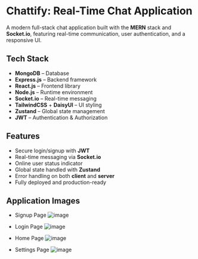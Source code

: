 # Chattify: Real-Time Chat Application

A modern full-stack chat application built with the **MERN** stack and **Socket.io**, featuring real-time communication, user authentication, and a responsive UI.

## Tech Stack

- **MongoDB** – Database
- **Express.js** – Backend framework
- **React.js** – Frontend library
- **Node.js** – Runtime environment
- **Socket.io** – Real-time messaging
- **TailwindCSS** + **DaisyUI** – UI styling
- **Zustand** – Global state management
- **JWT** – Authentication & Authorization

## Features

- Secure login/signup with **JWT**
- Real-time messaging via **Socket.io**
- Online user status indicator
- Global state handled with **Zustand**
- Error handling on both **client** and **server**
- Fully deployed and production-ready

## Application Images
- Signup Page
 ![image](https://github.com/user-attachments/assets/feaadcd1-83ac-4378-97b4-093767ae4459)

- Login Page
 ![image](https://github.com/user-attachments/assets/a57d24e4-7d3c-4bc7-95a8-fb2fe8564795)

- Home Page
 ![image](https://github.com/user-attachments/assets/9e050746-556f-4bbb-a190-f8dbec3fe43e)

- Settings Page
 ![image](https://github.com/user-attachments/assets/f6e8cb8a-2454-4b87-a0a1-f42ca9de2800)

